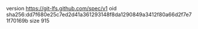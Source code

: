 version https://git-lfs.github.com/spec/v1
oid sha256:dd7f680e25c7ed2d41a361293148f8da1290849a3412f80a66d2f7e71f70169b
size 915
